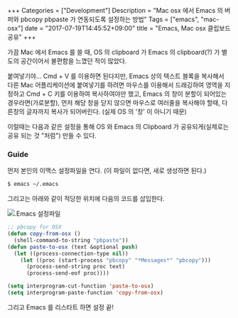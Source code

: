 +++
Categories = ["Development"]
Description = "Mac osx 에서 Emacs 의 버퍼와 pbcopy pbpaste 가 연동되도록 설정하는 방법"
Tags = ["emacs", "mac-osx"]
date = "2017-07-19T14:45:52+09:00"
title = "Emacs, Mac osx 클립보드 공유"
+++

가끔 Mac 에서 Emacs 를 쓸 때, OS 의 clipboard 가 Emacs 의 clipboard(?) 가 별도의 공간이어서 불편함을 느꼈던 적이 많았다.

붙여넣기야... Cmd + V 를 이용하면 된다지만, Emacs 상의 텍스트 블록을 복사해서 다른 Mac 어플리케이션에 붙여넣기를 하려면 마우스를 이용해서 드래깅하여 영역을 지정하고 Cmd + C 키를 이용하여 복사하여야만 했고, Emacs 의 창이 분할이 되어있는 경우라면(가로분할), 먼저 해당 창을 닫지 않으면 마우스로 여러줄을 복사해야 할때, 다른창의 글자까지 복사가 되어버린다. (실제 OS 의 '창' 이 아니기 때문)

이럴때는 다음과 같은 설정을 통해 OS 와 Emacs 의 Clipboard 가 공유되게(실제로는 공유 되는 것 "처럼") 만들 수 있다.

### Guide

먼저 본인의 이맥스 설정파일을 연다. (이 파일이 없다면, 새로 생성하면 된다.)

```bash
$ emacs ~/.emacs
```

그리고는 아래와 같이 적당한 위치에 다음의 코드를 삽입한다.

![.Emacs 설정파일](/blog/img/emacs_clipboard_with_osx/emacs_pbpaste.png)

```lisp
;; pbcopy for OSX
(defun copy-from-osx ()
  (shell-command-to-string "pbpaste"))
(defun paste-to-osx (text &optional push)
  (let ((process-connection-type nil))
    (let ((proc (start-process "pbcopy" "*Messages*" "pbcopy")))
      (process-send-string proc text)
      (process-send-eof proc))))

(setq interprogram-cut-function 'paste-to-osx)
(setq interprogram-paste-function 'copy-from-osx)
```

그리고 Emacs 를 리스타트 하면 설정 끝!





